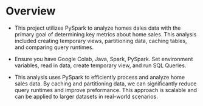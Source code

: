 # Overview

- This project utilizes PySpark to analyze homes dales data with the primary goal of determining key metrics about home sales. This analysis included creating temporary views, partitioning data, caching tables, and comparing query runtimes.

- Ensure you have Google Colab, Java, Spark, PySpark. Set environment variables, read in data, create temporary view, and run SQL Queries.

- This analysis uses PySpark to efficiently process and analyze home sales data. By caching and partitioning data, we can significantly reduce query runtimes and improve preformance. This approach is scalable and can be applied to larger datasets in real-world scenarios. 
